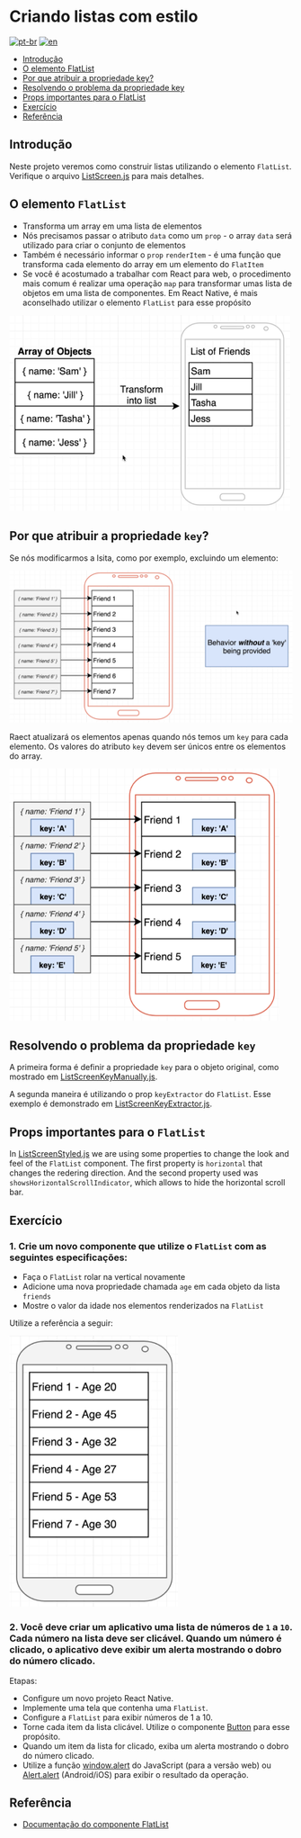 # Criando listas com estilo
[![pt-br](https://img.shields.io/badge/lang-pt--br-green.svg)](./README.md)
[![en](https://img.shields.io/badge/lang-en-red.svg)](./README-en.md)

- [Introdução](#introdução)
- [O elemento FlatList](#o-elemento-flatlist)
- [Por que atribuir a propriedade key?](#por-que-atribuir-a-propriedade-key)
- [Resolvendo o problema da propriedade key](#resolvendo-o-problema-da-propriedade-key)
- [Props importantes para o FlatList](#props-importantes-para-o-flatlist)
- [Exercício](#exercício)
- [Referência](#referência)

## Introdução

Neste projeto veremos como construir listas utilizando o elemento `FlatList`. Verifique o arquivo [ListScreen.js](./src/screens/ListScreen.js) para mais detalhes.

## O elemento `FlatList`

- Transforma um array em uma lista de elementos
- Nós precisamos passar o atributo `data` como um `prop` - o array `data` será utilizado para criar o conjunto de elementos
- Também é necessário informar o `prop` `renderItem` - é uma função que transforma cada elemento do array em um elemento do `FlatItem`
- Se você é acostumado a trabalhar com React para web, o procedimento mais comum é realizar uma operação `map` para transformar umas lista de objetos em uma lista de componentes. Em React Native, é mais aconselhado utilizar o elemento `FlatList` para esse propósito

<img src="../assets/2022-09-01-19-59-40.png" width="500"/>

## Por que atribuir a propriedade `key`?

Se nós modificarmos a lsita, como por exemplo, excluindo um elemento: 

<img src="../assets/2022-09-01-20-16-09.png" width="800"/>

Raect atualizará os elementos apenas quando nós temos um `key` para cada elemento. Os valores do atributo `key` devem ser únicos entre os elementos do array.

<img src="../assets/2022-09-01-20-18-37.png" width="480"/>

## Resolvendo o problema da propriedade `key`

A primeira forma é definir a propriedade `key` para o objeto original, como mostrado em  [ListScreenKeyManually.js](./src/screens/ListScreenKeyManually.js).

A segunda maneira é utilizando o prop `keyExtractor` do `FlatList`. Esse exemplo é demonstrado em [ListScreenKeyExtractor.js](./src/screens/ListScreenKeyExtractor.js).

## Props importantes para o `FlatList`

In [ListScreenStyled.js](./src/screens/ListScreenStyled.js) we are using some properties to change the look and feel of the `FlatList` component. The first property is `horizontal` that changes the redering direction. And the second property used was `showsHorizontalScrollIndicator`, which allows to hide the horizontal scroll bar.

## Exercício

### 1. Crie um novo componente que utilize o `FlatList` com as seguintes especificações:
- Faça o `FlatList` rolar na vertical novamente
- Adicione uma nova propriedade chamada `age` em cada objeto da lista `friends`
- Mostre o valor da idade nos elementos renderizados na `FlatList`

Utilize a referência a seguir:

<img src="../assets/2022-09-01-21-34-51.png" width="300"/>

### 2. Você deve criar um aplicativo uma lista de números de `1` a `10`. Cada número na lista deve ser clicável. Quando um número é clicado, o aplicativo deve exibir um alerta mostrando o dobro do número clicado.

Etapas:

- Configure um novo projeto React Native.
- Implemente uma tela que contenha uma `FlatList`.
- Configure a `FlatList` para exibir números de 1 a 10.
- Torne cada item da lista clicável. Utilize o componente [Button](https://reactnative.dev/docs/button) para esse propósito.
- Quando um item da lista for clicado, exiba um alerta mostrando o dobro do número clicado.
- Utilize a função [window.alert](https://developer.mozilla.org/pt-BR/docs/Web/API/Window/alert) do JavaScript (para a versão web) ou [Alert.alert](https://reactnative.dev/docs/alert) (Android/iOS) para exibir o resultado da operação.

## Referência

- [Documentação do componente FlatList](https://reactnative.dev/docs/flatlist)

